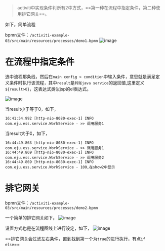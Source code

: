 > activiti中实现条件判断有2中方式，==第一种在流程中指定条件，第二种使用排它网关==。

如下，简单流程

bpmn文件：`/activiti-example-03/src/main/resources/processes/demo1.bpmn`
![image](http://static.xiaoqiangge.com/image/5fcba195-54e4-48f3-8f8a-45f859cc4cf4.png)

# 在流程中指定条件

选中流程那条线，然后在`main config > condition`中输入条件，意思就是满足定义条件时执行该流程，其中`result`是`转账java service`的返回值,这里定义`${result>0}`，这表达式类似jsp的el表达式。

![image](http://static.xiaoqiangge.com/image/3d229247-e224-414b-bba1-4755a9bc1873.png)


当result小于等于0，如下，

```
16:41:54.992 [http-nio-8080-exec-1] INFO  com.eju.ess.service.WorkService - >> 调用服务1
```
当result大于0，如下，

```
16:44:49.863 [http-nio-8080-exec-1] INFO  com.eju.ess.service.WorkService - >> 调用服务1
16:44:49.869 [http-nio-8080-exec-1] INFO  com.eju.ess.service.WorkService - >> 调用服务2
16:44:49.869 [http-nio-8080-exec-1] INFO  com.eju.ess.service.WorkService - 100,在show2中显示
```
# 排它网关

bpmn文件：`/activiti-example-03/src/main/resources/processes/demo2.bpmn`

一个简单的排它网关如下，
![image](http://static.xiaoqiangge.com/image/87dcf8c7-49de-403a-a8e7-56cce1bee15c.png)

设置方式也是在流程图线上进行设定，如下，
![image](http://static.xiaoqiangge.com/image/d1a338e9-3cf2-4e2d-b28c-6bf6a6d9c3db.png)

==排它网关会过滤左右条件，直到找到第一个为`true`的进行执行，有点`if else`==